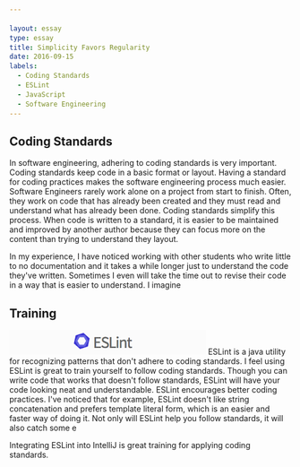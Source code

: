 ```yaml
---

layout: essay
type: essay
title: Simplicity Favors Regularity
date: 2016-09-15
labels:
  - Coding Standards
  - ESLint
  - JavaScript
  - Software Engineering
---
```

## Coding Standards
In software engineering, adhering to coding standards is very important. Coding standards keep code in a basic format or layout. Having a standard for coding practices makes the software engineering process much easier. Software Engineers rarely work alone on a project from start to finish. Often, they work on code that has already been created and they must read and understand what has already been done. Coding standards simplify this process. When code is written to a standard, it is easier to be maintained and improved by another author because they can focus more on the content than trying to understand they layout. 

In my experience, I have noticed working with other students who write little to no documentation and it takes a while longer just to understand the code they've written. Sometimes I even will take the time out to revise their code in a way that is easier to understand. I imagine

## Training
<img class="ui medium right floated rounded image" src="../images/eslint1.png">
ESLint is a java utility for recognizing patterns that don't adhere to coding standards. I feel using ESLint is great to train yourself to follow coding standards. Though you can write code that works that doesn't follow standards, ESLint will have your code looking neat and understandable. ESLint encourages better coding practices. I've noticed that for example, ESLint doesn't like string concatenation and prefers template literal form, which is an easier and faster way of doing it. Not only will ESLint help you follow standards, it will also catch some e

Integrating ESLint into IntelliJ is great training for applying coding standards.